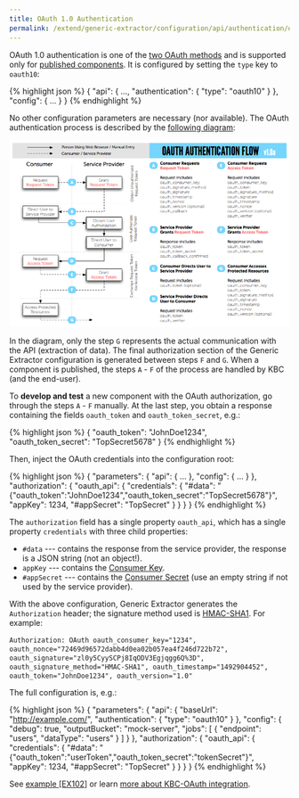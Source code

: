 ```yaml
---
title: OAuth 1.0 Authentication
permalink: /extend/generic-extractor/configuration/api/authentication/oauth10/
---
```


OAuth 1.0 authentication is one of the [two OAuth methods](/extend/generic-extractor/configuration/api/authentication/#oauth) and
is supported only for [published components](/extend/generic-extractor/publish/).
It is configured by setting the `type` key to `oauth10`:

{% highlight json %}
{
    "api": {
        ...,
        "authentication": {
            "type": "oauth10"
        }
    },
    "config": {
        ...
    }
}
{% endhighlight %}

No other configuration parameters are necessary (nor available). The OAuth authentication process is
described by the [following diagram](https://oauth.net/core/1.0/#anchor9):

![OAuth 1.0 Diagram](/extend/generic-extractor/configuration/api/authentication/oauth10-diagram.png)

In the diagram, only the step `G` represents the actual communication with the API (extraction of data).
The final authorization section of the Generic Extractor configuration is generated between
steps `F` and `G`. When a component is published, the steps `A` - `F` of the process are handled by
KBC (and the end-user).

To **develop and test** a new component with the OAuth authorization, go through
the steps `A` - `F` manually. At the last step, you obtain a response containing the fields
`oauth_token` and `oauth_token_secret`, e.g.:

{% highlight json %}
{
    "oauth\_token": "JohnDoe1234",
    "oauth\_token\_secret": "TopSecret5678"
}
{% endhighlight %}

Then, inject the OAuth credentials into the configuration root:

{% highlight json %}
{
    "parameters": {
        "api": {
            ...
        },
        "config": {
            ...
        }
    },
    "authorization": {
        "oauth_api": {
            "credentials": {
                "#data": "{\"oauth\_token\":\"JohnDoe1234\",\"oauth\_token\_secret\":\"TopSecret5678\"}",
                "appKey": 1234,
                "#appSecret": "TopSecret"
            }
        }
    }
}
{% endhighlight %}

The `authorization` field has a single property `oauth_api`, which has a single property `credentials` with three child properties:

- `#data` --- contains the response from the service provider, the response is a JSON string (not an object!).
- `appKey` --- contains the [Consumer Key](https://oauth.net/core/1.0/#anchor3).
- `#appSecret` --- contains the [Consumer Secret](https://oauth.net/core/1.0/#anchor3) (use an empty string if
not used by the service provider).

With the above configuration, Generic Extractor generates the `Authorization` header; the signature
method used is [HMAC-SHA1](https://oauth.net/core/1.0/#anchor16). For example:

    Authorization: OAuth oauth_consumer_key="1234", oauth_nonce="72469d96572dabb4d0ea02b057ea4f246d722b72", oauth_signature="zl0y5CyySCPj8IqODV3Egjqgg6Q%3D", oauth_signature_method="HMAC-SHA1", oauth_timestamp="1492904452", oauth_token="JohnDoe1234", oauth_version="1.0"

The full configuration is, e.g.:

{% highlight json %}
{
    "parameters": {
        "api": {
            "baseUrl": "http://example.com/",
            "authentication": {
                "type": "oauth10"
            }
        },
        "config": {
            "debug": true,
            "outputBucket": "mock-server",
            "jobs": [
                {
                    "endpoint": "users",
                    "dataType": "users"
                }
            ]
        }
    },
    "authorization": {
        "oauth_api": {
            "credentials": {
                "#data": "{\"oauth_token\":\"userToken\",\"oauth_token_secret\":\"tokenSecret\"}",
                "appKey": 1234,
                "#appSecret": "TopSecret"
            }
        }
    }
}
{% endhighlight %}

See [example [EX102]](https://github.com/keboola/generic-extractor/tree/master/doc/examples/102-oauth1) or
learn [more about KBC-OAuth integration](/extend/common-interface/oauth).
